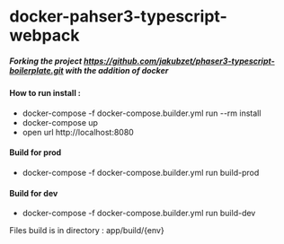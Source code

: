 # docker-pahser3-typescript-webpack


##### Forking the project https://github.com/jakubzet/phaser3-typescript-boilerplate.git with the addition of docker

#### How to run install :

* docker-compose -f docker-compose.builder.yml run --rm install
* docker-compose up
* open url http://localhost:8080

#### Build for prod
* docker-compose -f docker-compose.builder.yml run build-prod

#### Build for dev
* docker-compose -f docker-compose.builder.yml run build-dev

Files build is in directory : app/build/{env}